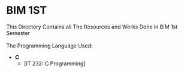 # BIM 1ST

This Directory Contains all The Resources and Works Done in BIM 1st Semester\
\
The Programming Language Used:

- **C**
  - [IT 232: C Programming]
